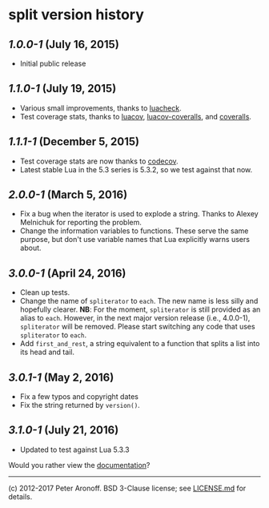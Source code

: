 # split version history

## *1.0.0-1* (July 16, 2015)

+ Initial public release

## *1.1.0-1* (July 19, 2015)

+ Various small improvements, thanks to [luacheck][luacheck].
+ Test coverage stats, thanks to [luacov][luacov],
  [luacov-coveralls][luacov-coveralls], and [coveralls][coveralls].

[luacheck]: https://github.com/mpeterv/luacheck
[luacov]: http://keplerproject.github.io/luacov
[luacov-coveralls]: https://github.com/moteus/luacov-coveralls
[coveralls]: https://coveralls.io

## *1.1.1-1* (December 5, 2015)

+ Test coverage stats are now thanks to [codecov][codecov].
+ Latest stable Lua in the 5.3 series is 5.3.2, so we test against that now.

[codecov]: https://codecov.io

## *2.0.0-1* (March 5, 2016)

+ Fix a bug when the iterator is used to explode a string. Thanks to Alexey
  Melnichuk for reporting the problem.
+ Change the information variables to functions. These serve the same purpose,
  but don't use variable names that Lua explicitly warns users about.

## *3.0.0-1* (April 24, 2016)

+ Clean up tests.
+ Change the name of `spliterator` to `each`. The new name is less silly and
  hopefully clearer. **NB**: For the moment, `spliterator` is still provided as
  an alias to `each`. However, in the next major version release (i.e.,
  4.0.0-1), `spliterator` will be removed. Please start switching any code that
  uses `spliterator` to `each`.
+ Add `first_and_rest`, a string equivalent to a function that splits a list
  into its head and tail.

## *3.0.1-1* (May 2, 2016)

+ Fix a few typos and copyright dates
+ Fix the string returned by `version()`.

## *3.1.0-1* (July 21, 2016)

+ Updated to test against Lua 5.3.3

Would you rather view the [documentation][d]?

[d]: /README.md
---

(c) 2012-2017 Peter Aronoff. BSD 3-Clause license; see [LICENSE.md][l] for
details.

[l]: /LICENSE.md
